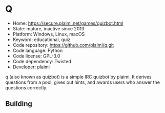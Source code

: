 # Q

- Home: https://secure.plaimi.net/games/quizbot.html
- State: mature, inactive since 2013
- Platform: Windows, Linux, macOS
- Keyword: educational, quiz
- Code repository: https://github.com/plaimi/q.git
- Code language: Python
- Code license: GPL-3.0
- Code dependency: Twisted
- Developer: plaimi

q (also known as quizbot) is a simple IRC quizbot by plaimi. It derives questions from a pool, gives out hints, and awards users who answer the questions correctly.

## Building
